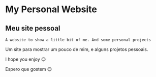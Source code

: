 # My Personal Website

## Meu site pessoal

```
A website to show a little bit of me. And some personal projects
```

Um site para mostrar um pouco de mim, e alguns projetos pessoais.



I hope you enjoy 😉

Espero que gostem 😉